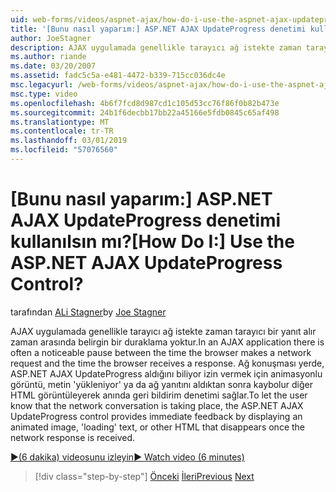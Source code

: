```yaml
---
uid: web-forms/videos/aspnet-ajax/how-do-i-use-the-aspnet-ajax-updateprogress-control
title: '[Bunu nasıl yaparım:] ASP.NET AJAX UpdateProgress denetimi kullanılsın mı? | Microsoft Docs'
author: JoeStagner
description: AJAX uygulamada genellikle tarayıcı ağ istekte zaman tarayıcı bir yanıt alır zaman arasında belirgin bir duraklama yoktur. T...
ms.author: riande
ms.date: 03/20/2007
ms.assetid: fadc5c5a-e481-4472-b339-715cc036dc4e
msc.legacyurl: /web-forms/videos/aspnet-ajax/how-do-i-use-the-aspnet-ajax-updateprogress-control
msc.type: video
ms.openlocfilehash: 4b6f7fcd8d987cd1c105d53cc76f86f0b82b473e
ms.sourcegitcommit: 24b1f6decbb17bb22a45166e5fdb0845c65af498
ms.translationtype: MT
ms.contentlocale: tr-TR
ms.lasthandoff: 03/01/2019
ms.locfileid: "57076560"
---
```

<a name="how-do-i-use-the-aspnet-ajax-updateprogress-control"></a><span data-ttu-id="a8b15-105">[Bunu nasıl yaparım:] ASP.NET AJAX UpdateProgress denetimi kullanılsın mı?</span><span class="sxs-lookup"><span data-stu-id="a8b15-105">[How Do I:] Use the ASP.NET AJAX UpdateProgress Control?</span></span>
====================
<span data-ttu-id="a8b15-106">tarafından [ALi Stagner](https://github.com/JoeStagner)</span><span class="sxs-lookup"><span data-stu-id="a8b15-106">by [Joe Stagner](https://github.com/JoeStagner)</span></span>

<span data-ttu-id="a8b15-107">AJAX uygulamada genellikle tarayıcı ağ istekte zaman tarayıcı bir yanıt alır zaman arasında belirgin bir duraklama yoktur.</span><span class="sxs-lookup"><span data-stu-id="a8b15-107">In an AJAX application there is often a noticeable pause between the time the browser makes a network request and the time the browser receives a response.</span></span> <span data-ttu-id="a8b15-108">Ağ konuşması yerde, ASP.NET AJAX UpdateProgress aldığını biliyor izin vermek için animasyonlu görüntü, metin 'yükleniyor' ya da ağ yanıtını aldıktan sonra kaybolur diğer HTML görüntüleyerek anında geri bildirim denetimi sağlar.</span><span class="sxs-lookup"><span data-stu-id="a8b15-108">To let the user know that the network conversation is taking place, the ASP.NET AJAX UpdateProgress control provides immediate feedback by displaying an animated image, 'loading' text, or other HTML that disappears once the network response is received.</span></span>

[<span data-ttu-id="a8b15-109">&#9654;(6 dakika) videosunu izleyin</span><span class="sxs-lookup"><span data-stu-id="a8b15-109">&#9654; Watch video (6 minutes)</span></span>](https://channel9.msdn.com/Blogs/ASP-NET-Site-Videos/how-do-i-use-the-aspnet-ajax-updateprogress-control)

> [!div class="step-by-step"]
> <span data-ttu-id="a8b15-110">[Önceki](how-do-i-implement-the-incremental-page-display-pattern-using-http-get-and-post.md)
> [İleri](how-do-i-use-the-aspnet-ajax-history-control.md)</span><span class="sxs-lookup"><span data-stu-id="a8b15-110">[Previous](how-do-i-implement-the-incremental-page-display-pattern-using-http-get-and-post.md)
[Next](how-do-i-use-the-aspnet-ajax-history-control.md)</span></span>
